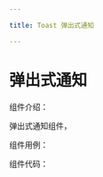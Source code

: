 ```yaml
---

title: Toast 弹出式通知

---
```

# 弹出式通知

组件介绍：<br>

弹出式通知组件，

组件用例：<br>

<toast-demos></toast-demos>

组件代码：

```vue